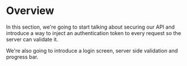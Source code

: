 # Overview

In this section, we're going to start talking about securing our API and introduce a way to inject an authentication token to every request so the server can validate it.

We're also going to introduce a login screen, server side validation and progress bar.

